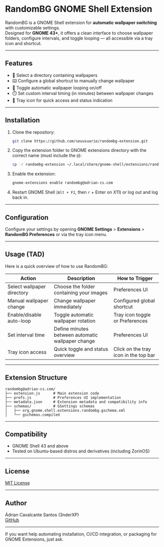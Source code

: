 
# RandomBG GNOME Shell Extension

RandomBG is a GNOME Shell extension for **automatic wallpaper switching** with customizable settings.  
Designed for **GNOME 43+**, it offers a clean interface to choose wallpaper folders, configure intervals, and toggle looping — all accessible via a tray icon and shortcut.

---

## Features

- 📁 Select a directory containing wallpapers  
- ⌨️ Configure a global shortcut to manually change wallpaper  
- 🔁 Toggle automatic wallpaper looping on/off  
- ⏱️ Set custom interval timing (in minutes) between wallpaper changes  
- 📌 Tray icon for quick access and status indication  

---

## Installation

1. Clone the repository:

   ```bash
   git clone https://github.com/seuusuario/randombg-extension.git
   ```

2. Copy the extension folder to GNOME extensions directory with the correct name (must include the `@`):

   ```bash
   cp -r randombg-extension ~/.local/share/gnome-shell/extensions/randombg@adrian-cs.com
   ```

3. Enable the extension:

   ```bash
   gnome-extensions enable randombg@adrian-cs.com
   ```

4. Restart GNOME Shell (`Alt + F2`, then `r` + Enter on X11) or log out and log back in.

---

## Configuration

Configure your settings by opening **GNOME Settings** > **Extensions** > **RandomBG Preferences** or via the tray icon menu.

---

## Usage (TAD)

Here is a quick overview of how to use RandomBG:

| Action                        | Description                                   | How to Trigger                      |
|-------------------------------|-----------------------------------------------|-----------------------------------|
| Select wallpaper directory    | Choose the folder containing your images      | Preferences UI                    |
| Manual wallpaper change       | Change wallpaper immediately                    | Configured global shortcut        |
| Enable/disable auto-loop      | Toggle automatic wallpaper rotation             | Tray icon toggle or Preferences   |
| Set interval time             | Define minutes between automatic wallpaper change | Preferences UI                    |
| Tray icon access              | Quick toggle and status overview                | Click on the tray icon in the top bar |

---

## Extension Structure

```
randombg@adrian-cs.com/
├── extension.js      # Main extension code
├── prefs.js          # Preferences UI implementation
├── metadata.json     # Extension metadata and compatibility info
├── schemas/          # GSettings schemas
│   ├── org.gnome.shell.extensions.randombg.gschema.xml
│   └── gschemas.compiled
```

---

## Compatibility

- GNOME Shell 43 and above  
- Tested on Ubuntu-based distros and derivatives (including ZorinOS)

---

## License

[MIT License](LICENSE)

---

## Author

Ádrian Cavalcante Santos (3nderXP)  
[GitHub](https://github.com/3nderXP)

---

If you want help automating installation, CI/CD integration, or packaging for GNOME Extensions, just ask.